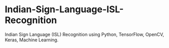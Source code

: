 # Indian-Sign-Language-ISL-Recognition
Indian Sign Language (ISL) Recognition using Python, TensorFlow, OpenCV, Keras, Machine Learning.
